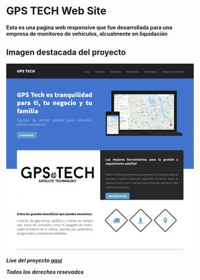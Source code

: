 # GPS TECH Web Site

**Esta es una pagina web responsive que fue desarrollada para una empresa de monitoreo de vehiculos, alcualmente en liquidación**

## Imagen destacada del proyecto 

![Diseñor de la imagen a dos columnas full resposive con formulario de contacto y chat](./images/full_descktop_gpstech_a-wp.png)

***Live del proyecto [aqui](https://gpstech-a-wp.netlify.app)***

***Todos los derechos resevados***
